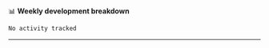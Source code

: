 📊 **Weekly development breakdown**
<!--START_SECTION:waka-->

```txt
No activity tracked
```

<!--END_SECTION:waka-->

-------
